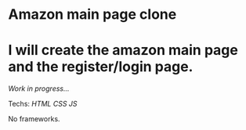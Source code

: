 # Amazon main page clone

# I will create the amazon main page and the register/login page. 

*Work in progress...*

Techs:
*HTML*
*CSS*
*JS*

No frameworks.